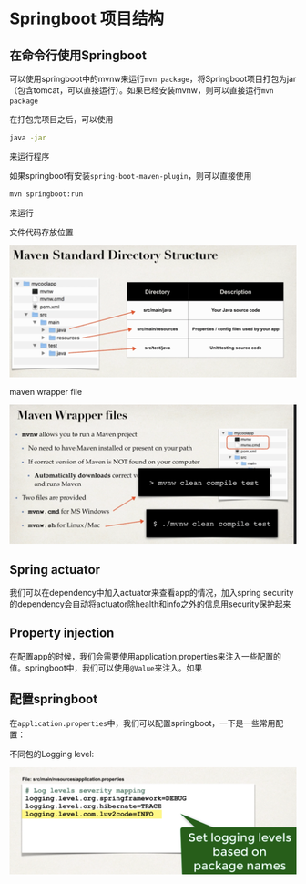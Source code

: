 # Springboot 项目结构

## 在命令行使用Springboot

可以使用springboot中的mvnw来运行`mvn package`，将Springboot项目打包为jar（包含tomcat，可以直接运行）。如果已经安装mvnw，则可以直接运行`mvn package`

在打包完项目之后，可以使用

``` bash
java -jar
```

来运行程序

如果springboot有安装`spring-boot-maven-plugin`，则可以直接使用

``` bash
mvn springboot:run
```

来运行







文件代码存放位置

![picture 1](images/84155c5de7159e1e5d1b3406b8f97ebd0a6079e75aa55be3850800e6a533d623.png)  

maven wrapper file

![picture 2](images/cfaac781ae56bd1e57a18188bc7419d414abe1341c78ca18d081fb2811175970.png)  

## Spring actuator

我们可以在dependency中加入actuator来查看app的情况，加入spring security的dependency会自动将actuator除health和info之外的信息用security保护起来

## Property injection

在配置app的时候，我们会需要使用application.properties来注入一些配置的值。springboot中，我们可以使用`@Value`来注入。如果


## 配置springboot
在`application.properties`中，我们可以配置springboot，一下是一些常用配置：

不同包的Logging level:

![picture 3](images/abd84390a17b6827a5517c52e8a983ea673d0cf0c215b1645df12b4356089397.png)  

